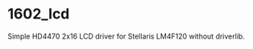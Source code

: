1602_lcd
===================

Simple HD4470 2x16 LCD driver for Stellaris LM4F120 without driverlib.